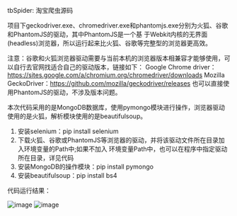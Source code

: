 
tbSpider: 淘宝爬虫源码

项目下geckodriver.exe、chromedriver.exe和phantomjs.exe分别为火狐、谷歌和PhantomJS的驱动，其中PhantomJS是一个基
于Webkit内核的无界面(headless)浏览器，所以运行起来比火狐、谷歌等完整型的浏览器更高效。

注意：谷歌和火狐浏览器驱动需要与当前本机的浏览器版本相兼容才能够使用，可以自行去官网找适合自己的驱动版本，链接如下：
Google Chrome driver：https://sites.google.com/a/chromium.org/chromedriver/downloads
Mozilla GeckoDriver：https://github.com/mozilla/geckodriver/releases
也可以直接使用PhantomJS的驱动，不涉及版本问题。

本次代码采用的是MongoDB数据库，使用pymongo模块进行操作，浏览器驱动使用的是火狐，解析模块使用的是beautifulsoup。
1. 安装selenium：pip install selenium
2. 下载火狐、谷歌或PhantomJS等浏览器的驱动，并将该驱动文件所在目录加入环境变量的Path中;如果不加入
   环境变量Path中，也可以在程序中指定驱动所在目录，详见代码
3. 安装MongoDB的操作模块：pip install pymongo
4. 安装beautifulsoup：pip install bs4

代码运行结果：

![image](https://github.com/wangbo-beau/spider/blob/master/taobao/console%E7%BB%93%E6%9E%9C.png)
![image](https://github.com/wangbo-beau/spider/blob/master/taobao/MongoDB%E7%BB%93%E6%9E%9C.png)
